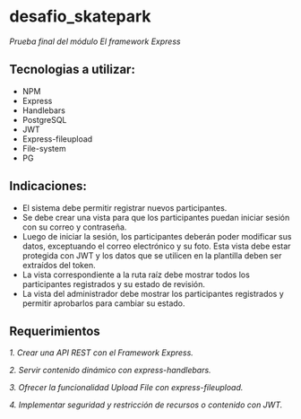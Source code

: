 # desafio_skatepark

_Prueba final del módulo El framework Express_

## Tecnologias a utilizar:
* NPM
* Express
* Handlebars
* PostgreSQL
* JWT
* Express-fileupload
* File-system
* PG

## Indicaciones:
* El sistema debe permitir registrar nuevos participantes.
* Se debe crear una vista para que los participantes puedan iniciar sesión con su correo y contraseña.
* Luego de iniciar la sesión, los participantes deberán poder modificar sus datos, exceptuando el correo electrónico y su foto. Esta vista 
debe estar protegida con JWT y los datos que se utilicen en la plantilla deben ser extraídos del token. 
* La vista correspondiente a la ruta raíz debe mostrar todos los participantes registrados y su estado de revisión.
* La vista del administrador debe mostrar los participantes registrados y permitir aprobarlos para cambiar su estado.

## Requerimientos
_1. Crear una API REST con el Framework Express._

_2. Servir contenido dinámico con express-handlebars._

_3. Ofrecer la funcionalidad Upload File con express-fileupload._

_4. Implementar seguridad y restricción de recursos o contenido con JWT._
